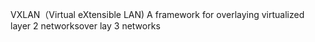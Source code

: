 VXLAN（Virtual eXtensible LAN)
A framework for overlaying virtualized layer 2 networksover lay 3 networks